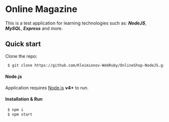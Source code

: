 # Online Magazine

This is a test application for learning technologies such as: **_NodeJS_**, **_MySQL_**, **_Express_** and more.

## Quick start

Clone the repo:

```sh
 $ git clone https://github.com/Kleimionov-WebRuby/OnlineShop-NodeJS.git
```

#### Node.js

Application requires [Node.js](https://nodejs.org/) **v4+** to run.

#### Installation & Run

```sh
 $ npm i
 $ npm start
```